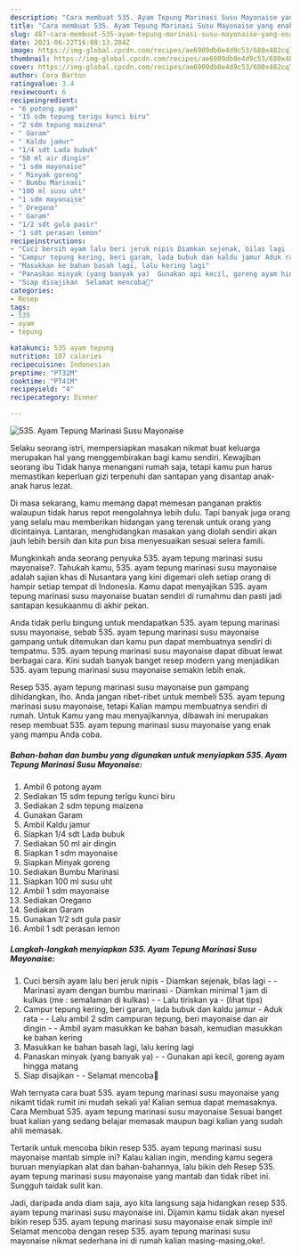 ```yaml
---
description: "Cara membuat 535. Ayam Tepung Marinasi Susu Mayonaise yang enak Untuk Jualan"
title: "Cara membuat 535. Ayam Tepung Marinasi Susu Mayonaise yang enak Untuk Jualan"
slug: 487-cara-membuat-535-ayam-tepung-marinasi-susu-mayonaise-yang-enak-untuk-jualan
date: 2021-06-22T16:08:13.284Z
image: https://img-global.cpcdn.com/recipes/ae6909db0e4d9c53/680x482cq70/535-ayam-tepung-marinasi-susu-mayonaise-foto-resep-utama.jpg
thumbnail: https://img-global.cpcdn.com/recipes/ae6909db0e4d9c53/680x482cq70/535-ayam-tepung-marinasi-susu-mayonaise-foto-resep-utama.jpg
cover: https://img-global.cpcdn.com/recipes/ae6909db0e4d9c53/680x482cq70/535-ayam-tepung-marinasi-susu-mayonaise-foto-resep-utama.jpg
author: Cora Barton
ratingvalue: 3.4
reviewcount: 6
recipeingredient:
- "6 potong ayam"
- "15 sdm tepung terigu kunci biru"
- "2 sdm tepung maizena"
- " Garam"
- " Kaldu jamur"
- "1/4 sdt Lada bubuk"
- "50 ml air dingin"
- "1 sdm mayonaise"
- " Minyak goreng"
- " Bumbu Marinasi"
- "100 ml susu uht"
- "1 sdm mayonaise"
- " Oregano"
- " Garam"
- "1/2 sdt gula pasir"
- "1 sdt perasan lemon"
recipeinstructions:
- "Cuci bersih ayam lalu beri jeruk nipis Diamkan sejenak, bilas lagi  Marinasi ayam dengan bumbu marinasi Diamkan minimal 1 jam di kulkas (me : semalaman di kulkas)  Lalu tiriskan ya           (lihat tips)"
- "Campur tepung kering, beri garam, lada bubuk dan kaldu jamur Aduk rata  Lalu ambil 2 sdm campuran tepung, beri mayonaise dan air dingin  Ambil ayam masukkan ke bahan basah, kemudian masukkan ke bahan kering"
- "Masukkan ke bahan basah lagi, lalu kering lagi"
- "Panaskan minyak (yang banyak ya)  Gunakan api kecil, goreng ayam hingga matang"
- "Siap disajikan  Selamat mencoba💜"
categories:
- Resep
tags:
- 535
- ayam
- tepung

katakunci: 535 ayam tepung 
nutrition: 107 calories
recipecuisine: Indonesian
preptime: "PT32M"
cooktime: "PT41M"
recipeyield: "4"
recipecategory: Dinner

---
```



![535. Ayam Tepung Marinasi Susu Mayonaise](https://img-global.cpcdn.com/recipes/ae6909db0e4d9c53/680x482cq70/535-ayam-tepung-marinasi-susu-mayonaise-foto-resep-utama.jpg)

Selaku seorang istri, mempersiapkan masakan nikmat buat keluarga merupakan hal yang menggembirakan bagi kamu sendiri. Kewajiban seorang ibu Tidak hanya menangani rumah saja, tetapi kamu pun harus memastikan keperluan gizi terpenuhi dan santapan yang disantap anak-anak harus lezat.

Di masa  sekarang, kamu memang dapat memesan panganan praktis walaupun tidak harus repot mengolahnya lebih dulu. Tapi banyak juga orang yang selalu mau memberikan hidangan yang terenak untuk orang yang dicintainya. Lantaran, menghidangkan masakan yang diolah sendiri akan jauh lebih bersih dan kita pun bisa menyesuaikan sesuai selera famili. 



Mungkinkah anda seorang penyuka 535. ayam tepung marinasi susu mayonaise?. Tahukah kamu, 535. ayam tepung marinasi susu mayonaise adalah sajian khas di Nusantara yang kini digemari oleh setiap orang di hampir setiap tempat di Indonesia. Kamu dapat menyajikan 535. ayam tepung marinasi susu mayonaise buatan sendiri di rumahmu dan pasti jadi santapan kesukaanmu di akhir pekan.

Anda tidak perlu bingung untuk mendapatkan 535. ayam tepung marinasi susu mayonaise, sebab 535. ayam tepung marinasi susu mayonaise gampang untuk ditemukan dan kamu pun dapat membuatnya sendiri di tempatmu. 535. ayam tepung marinasi susu mayonaise dapat dibuat lewat berbagai cara. Kini sudah banyak banget resep modern yang menjadikan 535. ayam tepung marinasi susu mayonaise semakin lebih enak.

Resep 535. ayam tepung marinasi susu mayonaise pun gampang dihidangkan, lho. Anda jangan ribet-ribet untuk membeli 535. ayam tepung marinasi susu mayonaise, tetapi Kalian mampu membuatnya sendiri di rumah. Untuk Kamu yang mau menyajikannya, dibawah ini merupakan resep membuat 535. ayam tepung marinasi susu mayonaise yang enak yang mampu Anda coba.

<!--inarticleads1-->

##### Bahan-bahan dan bumbu yang digunakan untuk menyiapkan 535. Ayam Tepung Marinasi Susu Mayonaise:

1. Ambil 6 potong ayam
1. Sediakan 15 sdm tepung terigu kunci biru
1. Sediakan 2 sdm tepung maizena
1. Gunakan  Garam
1. Ambil  Kaldu jamur
1. Siapkan 1/4 sdt Lada bubuk
1. Sediakan 50 ml air dingin
1. Siapkan 1 sdm mayonaise
1. Siapkan  Minyak goreng
1. Sediakan  Bumbu Marinasi
1. Siapkan 100 ml susu uht
1. Ambil 1 sdm mayonaise
1. Sediakan  Oregano
1. Sediakan  Garam
1. Gunakan 1/2 sdt gula pasir
1. Ambil 1 sdt perasan lemon




<!--inarticleads2-->

##### Langkah-langkah menyiapkan 535. Ayam Tepung Marinasi Susu Mayonaise:

1. Cuci bersih ayam lalu beri jeruk nipis - Diamkan sejenak, bilas lagi -  - Marinasi ayam dengan bumbu marinasi - Diamkan minimal 1 jam di kulkas (me : semalaman di kulkas) -  - Lalu tiriskan ya -           (lihat tips)
1. Campur tepung kering, beri garam, lada bubuk dan kaldu jamur - Aduk rata -  - Lalu ambil 2 sdm campuran tepung, beri mayonaise dan air dingin -  - Ambil ayam masukkan ke bahan basah, kemudian masukkan ke bahan kering
1. Masukkan ke bahan basah lagi, lalu kering lagi
1. Panaskan minyak (yang banyak ya) -  - Gunakan api kecil, goreng ayam hingga matang
1. Siap disajikan -  - Selamat mencoba💜




Wah ternyata cara buat 535. ayam tepung marinasi susu mayonaise yang nikamt tidak rumit ini mudah sekali ya! Kalian semua dapat memasaknya. Cara Membuat 535. ayam tepung marinasi susu mayonaise Sesuai banget buat kalian yang sedang belajar memasak maupun bagi kalian yang sudah ahli memasak.

Tertarik untuk mencoba bikin resep 535. ayam tepung marinasi susu mayonaise mantab simple ini? Kalau kalian ingin, mending kamu segera buruan menyiapkan alat dan bahan-bahannya, lalu bikin deh Resep 535. ayam tepung marinasi susu mayonaise yang mantab dan tidak ribet ini. Sungguh taidak sulit kan. 

Jadi, daripada anda diam saja, ayo kita langsung saja hidangkan resep 535. ayam tepung marinasi susu mayonaise ini. Dijamin kamu tiidak akan nyesel bikin resep 535. ayam tepung marinasi susu mayonaise enak simple ini! Selamat mencoba dengan resep 535. ayam tepung marinasi susu mayonaise nikmat sederhana ini di rumah kalian masing-masing,oke!.

